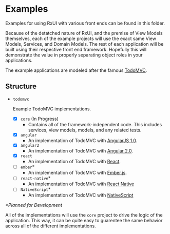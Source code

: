 # Examples

Examples for using RxUI with various front ends can be found in this folder.

Because of the detatched nature of RxUI, and the premise of View Models themselves, each of the example projects will use 
the exact same View Models, Services, and Domain Models. 
The rest of each application will be built using their respective front end framework.
Hopefully this will demonstrate the value in properly separating object roles in your applications. 

The example applications are modeled after the famous [TodoMVC](http://todomvc.com/).

## Structure

- `todomvc`

    Example TodoMVC implementations.
    
    - [x] `core` (In Progress)
        - Contains all of the framework-independent code. This includes services, view models, models, and any related tests.
    - [x] `angular`
        - An implementation of TodoMVC with [AngularJS 1.0](https://angularjs.org/).
    - [x] `angular2`
        - An implementation of TodoMVC with [Angular 2.0](https://angular.io/).
    - [x] `react`
        - An implementation of TodoMVC with [React](https://facebook.github.io/react/).
    - [ ] `ember`*
        - An implementation of TodoMVC with [Ember.js](http://emberjs.com/).
    - [ ] `react-native`*
        - An implementation of TodoMVC with [React Native](https://facebook.github.io/react-native/)
    - [ ] `NativeScript`*
        - An implementation of TodoMVC with [NativeScript](https://www.nativescript.org/)
    
_*Planned for Development_
    
All of the implementations will use the `core` project to drive the logic of the application. 
This way, it can be quite easy to guarentee the same behavior across all of the different implementations.